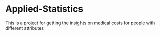 # Applied-Statistics
This is a project for getting the insights on medical costs for people with different attributes
